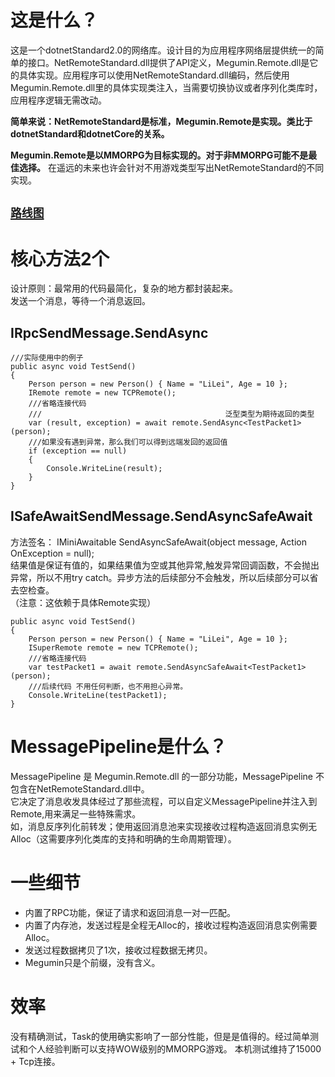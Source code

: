 # 这是什么？  
  这是一个dotnetStandard2.0的网络库。设计目的为应用程序网络层提供统一的简单的接口。NetRemoteStandard.dll提供了API定义，Megumin.Remote.dll是它的具体实现。应用程序可以使用NetRemoteStandard.dll编码，然后使用Megumin.Remote.dll里的具体实现类注入，当需要切换协议或者序列化类库时，应用程序逻辑无需改动。

  **简单来说：NetRemoteStandard是标准，Megumin.Remote是实现。类比于dotnetStandard和dotnetCore的关系。**

  **Megumin.Remote是以MMORPG为目标实现的。对于非MMORPG可能不是最佳选择。** 在遥远的未来也许会针对不用游戏类型写出NetRemoteStandard的不同实现。

## [``路线图``](https://trello.com/b/KkikpHim/meguminnet)

# 核心方法2个

设计原则：最常用的代码最简化，复杂的地方都封装起来。  
发送一个消息，等待一个消息返回。

## IRpcSendMessage.SendAsync

    ///实际使用中的例子
    public async void TestSend()
    {
        Person person = new Person() { Name = "LiLei", Age = 10 };
        IRemote remote = new TCPRemote();
        ///省略连接代码
        ///                                         泛型类型为期待返回的类型
        var (result, exception) = await remote.SendAsync<TestPacket1>(person);
        ///如果没有遇到异常，那么我们可以得到远端发回的返回值
        if (exception == null)
        {
            Console.WriteLine(result);
        }
    }

## ISafeAwaitSendMessage.SendAsyncSafeAwait
方法签名： IMiniAwaitable<RpcResult> SendAsyncSafeAwait<RpcResult>(object message, Action<Exception> OnException = null);  
结果值是保证有值的，如果结果值为空或其他异常,触发异常回调函数，不会抛出异常，所以不用try catch。异步方法的后续部分不会触发，所以后续部分可以省去空检查。  
（注意：这依赖于具体Remote实现）

    public async void TestSend()
    {
        Person person = new Person() { Name = "LiLei", Age = 10 };
        ISuperRemote remote = new TCPRemote();
        ///省略连接代码
        var testPacket1 = await remote.SendAsyncSafeAwait<TestPacket1>(person);
        ///后续代码 不用任何判断，也不用担心异常。
        Console.WriteLine(testPacket1);
    }

# MessagePipeline是什么？
MessagePipeline 是 Megumin.Remote.dll 的一部分功能，MessagePipeline 不包含在NetRemoteStandard.dll中。  
它决定了消息收发具体经过了那些流程，可以自定义MessagePipeline并注入到Remote,用来满足一些特殊需求。  
如，消息反序列化前转发；使用返回消息池来实现接收过程构造返回消息实例无Alloc（这需要序列化类库的支持和明确的生命周期管理）。

# 一些细节
- 内置了RPC功能，保证了请求和返回消息一对一匹配。
- 内置了内存池，发送过程是全程无Alloc的，接收过程构造返回消息实例需要Alloc。
- 发送过程数据拷贝了1次，接收过程数据无拷贝。
- Megumin只是个前缀，没有含义。

# 效率
没有精确测试，Task的使用确实影响了一部分性能，但是是值得的。经过简单测试和个人经验判断可以支持WOW级别的MMORPG游戏。
本机测试维持了15000 + Tcp连接。
